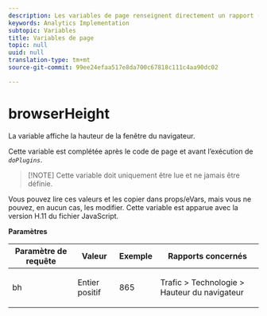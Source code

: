 ```yaml
---
description: Les variables de page renseignent directement un rapport (pageName, props de liste, variables de liste, etc.).
keywords: Analytics Implementation
subtopic: Variables
title: Variables de page
topic: null
uuid: null
translation-type: tm+mt
source-git-commit: 99ee24efaa517e8da700c67818c111c4aa90dc02

---
```



# browserHeight

La variable affiche la hauteur de la fenêtre du navigateur.


<!-- 
browserheight.xml
-->

Cette variable est complétée après le code de page et avant l’exécution de *`doPlugins`*.

> [!NOTE] Cette variable doit uniquement être lue et ne jamais être définie.

Vous pouvez lire ces valeurs et les copier dans props/eVars, mais vous ne pouvez, en aucun cas, les modifier. Cette variable est apparue avec la version H.11 du fichier JavaScript.

**Paramètres**

<table id="table_94598A2204CF42FF9DD14D353D5C0468"> 
 <thead> 
  <tr> 
   <th class="entry"> Paramètre de requête </th> 
   <th class="entry"> Valeur </th> 
   <th class="entry"> Exemple </th> 
   <th class="entry"> Rapports concernés </th> 
  </tr> 
 </thead>
 <tbody> 
  <tr> 
   <td> <p>bh </p> </td> 
   <td> <p>Entier positif </p> </td> 
   <td> <p>865 </p> </td> 
   <td> <p>Trafic &gt; Technologie &gt; Hauteur du navigateur </p> </td> 
  </tr> 
 </tbody> 
</table>

